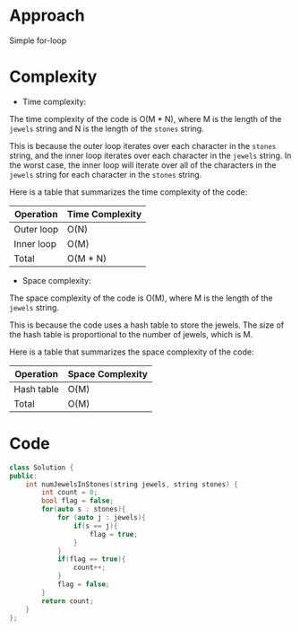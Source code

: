 # Approach
<!-- Describe your approach to solving the problem. -->
Simple for-loop

# Complexity
- Time complexity:
<!-- Add your time complexity here, e.g. $$O(n)$$ -->
The time complexity of the code is O(M * N), where M is the length of the `jewels` string and N is the length of the `stones` string.

This is because the outer loop iterates over each character in the `stones` string, and the inner loop iterates over each character in the `jewels` string. In the worst case, the inner loop will iterate over all of the characters in the `jewels` string for each character in the `stones` string.

Here is a table that summarizes the time complexity of the code:

| Operation | Time Complexity |
|---|---|
| Outer loop | O(N) |
| Inner loop | O(M) |
| Total | O(M * N) |
- Space complexity:
<!-- Add your space complexity here, e.g. $$O(n)$$ -->
The space complexity of the code is O(M), where M is the length of the `jewels` string.

This is because the code uses a hash table to store the jewels. The size of the hash table is proportional to the number of jewels, which is M.

Here is a table that summarizes the space complexity of the code:

| Operation | Space Complexity |
|---|---|
| Hash table | O(M) |
| Total | O(M) |
# Code
```C++ []
class Solution {
public:
    int numJewelsInStones(string jewels, string stones) {
        int count = 0;
        bool flag = false;
        for(auto s : stones){
            for (auto j : jewels){
                if(s == j){
                    flag = true;
                }
            }
            if(flag == true){
                count++;
            }
            flag = false;
        }
        return count;
    }
};
```